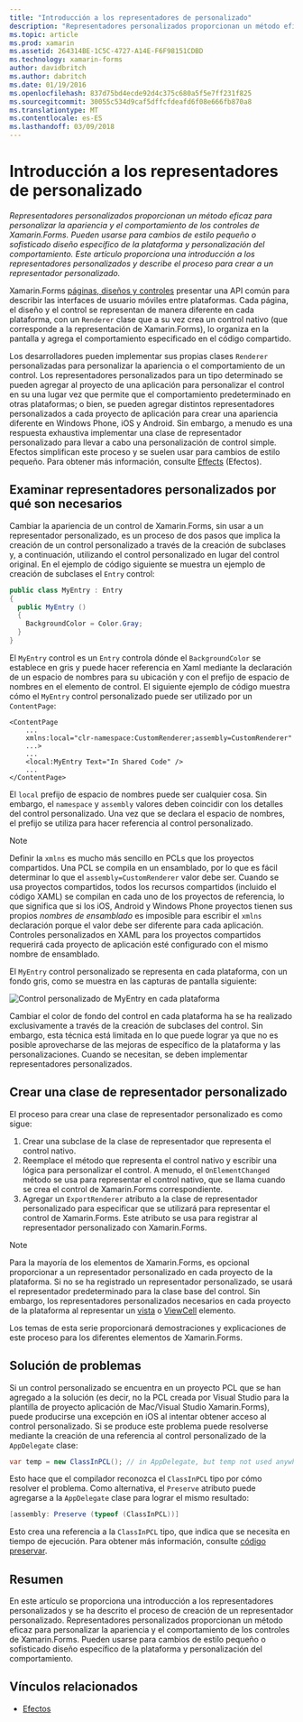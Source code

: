 ```yaml
---
title: "Introducción a los representadores de personalizado"
description: "Representadores personalizados proporcionan un método eficaz para personalizar la apariencia y el comportamiento de los controles de Xamarin.Forms. Pueden usarse para cambios de estilo pequeño o sofisticado diseño específico de la plataforma y personalización del comportamiento. Este artículo proporciona una introducción a los representadores personalizados y describe el proceso para crear a un representador personalizado."
ms.topic: article
ms.prod: xamarin
ms.assetid: 264314BE-1C5C-4727-A14E-F6F98151CDBD
ms.technology: xamarin-forms
author: davidbritch
ms.author: dabritch
ms.date: 01/19/2016
ms.openlocfilehash: 837d75bd4ecde92d4c375c680a5f5e7ff231f825
ms.sourcegitcommit: 30055c534d9caf5dffcfdeafd6f08e666fb870a8
ms.translationtype: MT
ms.contentlocale: es-ES
ms.lasthandoff: 03/09/2018
---
```

# <a name="introduction-to-custom-renderers"></a>Introducción a los representadores de personalizado

_Representadores personalizados proporcionan un método eficaz para personalizar la apariencia y el comportamiento de los controles de Xamarin.Forms. Pueden usarse para cambios de estilo pequeño o sofisticado diseño específico de la plataforma y personalización del comportamiento. Este artículo proporciona una introducción a los representadores personalizados y describe el proceso para crear a un representador personalizado._

Xamarin.Forms [páginas, diseños y controles](~/xamarin-forms/user-interface/controls/index.md) presentar una API común para describir las interfaces de usuario móviles entre plataformas. Cada página, el diseño y el control se representan de manera diferente en cada plataforma, con un `Renderer` clase que a su vez crea un control nativo (que corresponde a la representación de Xamarin.Forms), lo organiza en la pantalla y agrega el comportamiento especificado en el código compartido.

Los desarrolladores pueden implementar sus propias clases `Renderer` personalizadas para personalizar la apariencia o el comportamiento de un control. Los representadores personalizados para un tipo determinado se pueden agregar al proyecto de una aplicación para personalizar el control en su una lugar vez que permite que el comportamiento predeterminado en otras plataformas; o bien, se pueden agregar distintos representadores personalizados a cada proyecto de aplicación para crear una apariencia diferente en Windows Phone, iOS y Android. Sin embargo, a menudo es una respuesta exhaustiva implementar una clase de representador personalizado para llevar a cabo una personalización de control simple. Efectos simplifican este proceso y se suelen usar para cambios de estilo pequeño. Para obtener más información, consulte [Effects](~/xamarin-forms/app-fundamentals/effects/index.md) (Efectos).

## <a name="examining-why-custom-renderers-are-necessary"></a>Examinar representadores personalizados por qué son necesarios

Cambiar la apariencia de un control de Xamarin.Forms, sin usar a un representador personalizado, es un proceso de dos pasos que implica la creación de un control personalizado a través de la creación de subclases y, a continuación, utilizando el control personalizado en lugar del control original. En el ejemplo de código siguiente se muestra un ejemplo de creación de subclases el `Entry` control:

```csharp
public class MyEntry : Entry
{
  public MyEntry ()
  {
    BackgroundColor = Color.Gray;
  }
}
```

El `MyEntry` control es un `Entry` controla dónde el `BackgroundColor` se establece en gris y puede hacer referencia en Xaml mediante la declaración de un espacio de nombres para su ubicación y con el prefijo de espacio de nombres en el elemento de control. El siguiente ejemplo de código muestra cómo el `MyEntry` control personalizado puede ser utilizado por un `ContentPage`:

```xaml
<ContentPage
    ...
    xmlns:local="clr-namespace:CustomRenderer;assembly=CustomRenderer"
    ...>
    ...
    <local:MyEntry Text="In Shared Code" />
    ...
</ContentPage>
```

El `local` prefijo de espacio de nombres puede ser cualquier cosa. Sin embargo, el `namespace` y `assembly` valores deben coincidir con los detalles del control personalizado. Una vez que se declara el espacio de nombres, el prefijo se utiliza para hacer referencia al control personalizado.

> [!NOTE]
> Definir la `xmlns` es mucho más sencillo en PCLs que los proyectos compartidos. Una PCL se compila en un ensamblado, por lo que es fácil determinar lo que el `assembly=CustomRenderer` valor debe ser. Cuando se usa proyectos compartidos, todos los recursos compartidos (incluido el código XAML) se compilan en cada uno de los proyectos de referencia, lo que significa que si los iOS, Android y Windows Phone proyectos tienen sus propios *nombres de ensamblado* es imposible para escribir el `xmlns` declaración porque el valor debe ser diferente para cada aplicación. Controles personalizados en XAML para los proyectos compartidos requerirá cada proyecto de aplicación esté configurado con el mismo nombre de ensamblado.

El `MyEntry` control personalizado se representa en cada plataforma, con un fondo gris, como se muestra en las capturas de pantalla siguiente:

![](introduction-images/screenshots.png "Control personalizado de MyEntry en cada plataforma")

Cambiar el color de fondo del control en cada plataforma ha se ha realizado exclusivamente a través de la creación de subclases del control. Sin embargo, esta técnica está limitada en lo que puede lograr ya que no es posible aprovecharse de las mejoras de específico de la plataforma y las personalizaciones. Cuando se necesitan, se deben implementar representadores personalizados.

## <a name="creating-a-custom-renderer-class"></a>Crear una clase de representador personalizado

El proceso para crear una clase de representador personalizado es como sigue:

1. Crear una subclase de la clase de representador que representa el control nativo.
1. Reemplace el método que representa el control nativo y escribir una lógica para personalizar el control. A menudo, el `OnElementChanged` método se usa para representar el control nativo, que se llama cuando se crea el control de Xamarin.Forms correspondiente.
1. Agregar un `ExportRenderer` atributo a la clase de representador personalizado para especificar que se utilizará para representar el control de Xamarin.Forms. Este atributo se usa para registrar al representador personalizado con Xamarin.Forms.

> [!NOTE]
> Para la mayoría de los elementos de Xamarin.Forms, es opcional proporcionar a un representador personalizado en cada proyecto de la plataforma. Si no se ha registrado un representador personalizado, se usará el representador predeterminado para la clase base del control. Sin embargo, los representadores personalizados necesarios en cada proyecto de la plataforma al representar un [vista](https://developer.xamarin.com/api/type/Xamarin.Forms.View/) o [ViewCell](https://developer.xamarin.com/api/type/Xamarin.Forms.ViewCell/) elemento.

Los temas de esta serie proporcionará demostraciones y explicaciones de este proceso para los diferentes elementos de Xamarin.Forms.

## <a name="troubleshooting"></a>Solución de problemas

Si un control personalizado se encuentra en un proyecto PCL que se han agregado a la solución (es decir, no la PCL creada por Visual Studio para la plantilla de proyecto aplicación de Mac/Visual Studio Xamarin.Forms), puede producirse una excepción en iOS al intentar obtener acceso al control personalizado. Si se produce este problema puede resolverse mediante la creación de una referencia al control personalizado de la `AppDelegate` clase:

```csharp
var temp = new ClassInPCL(); // in AppDelegate, but temp not used anywhere
```

Esto hace que el compilador reconozca el `ClassInPCL` tipo por cómo resolver el problema. Como alternativa, el `Preserve` atributo puede agregarse a la `AppDelegate` clase para lograr el mismo resultado:

```csharp
[assembly: Preserve (typeof (ClassInPCL))]
```

Esto crea una referencia a la `ClassInPCL` tipo, que indica que se necesita en tiempo de ejecución. Para obtener más información, consulte [código preservar](~/ios/deploy-test/linker.md).

## <a name="summary"></a>Resumen

En este artículo se proporciona una introducción a los representadores personalizados y se ha descrito el proceso de creación de un representador personalizado. Representadores personalizados proporcionan un método eficaz para personalizar la apariencia y el comportamiento de los controles de Xamarin.Forms. Pueden usarse para cambios de estilo pequeño o sofisticado diseño específico de la plataforma y personalización del comportamiento.


## <a name="related-links"></a>Vínculos relacionados

- [Efectos](~/xamarin-forms/app-fundamentals/effects/index.md)
